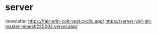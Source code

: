 # server
newsletter 
https://fair-erin-colt-vest.cyclic.app/
https://server-yqli-git-master-himesh220002.vercel.app/
